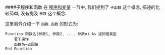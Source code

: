 ####子程序和函数
在 [程序和变量](03.md) 一节中, 我们提到了 `子函数` 这个概念, 描述的比较简单, 没有提及 `参数` 这个概念.





这里另外介绍一下 `函数`. `函数` 的形式为:

```
Function 函数名(参数1, 参数2, ..., 参数n) As 返回值类型
	若干操作
	函数名=返回值
End Function
```

